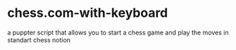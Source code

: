 # chess.com-with-keyboard
a puppter script that allows you to start a chess game and play the moves in standart chess notion 
